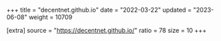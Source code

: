 +++
title = "decentnet.github.io"
date = "2022-03-22"
updated = "2023-06-08"
weight = 10709

[extra]
source = "https://decentnet.github.io/"
ratio = 78
size = 10
+++
